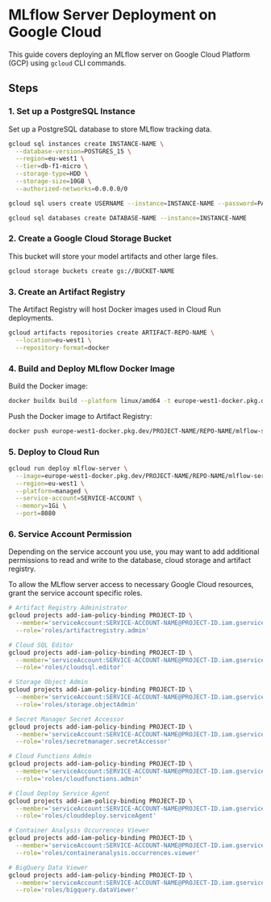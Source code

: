 # MLflow Server Deployment on Google Cloud

This guide covers deploying an MLflow server on Google Cloud Platform (GCP) using `gcloud` CLI commands.

## Steps

### 1. Set up a PostgreSQL Instance

Set up a PostgreSQL database to store MLflow tracking data.

```bash
gcloud sql instances create INSTANCE-NAME \
  --database-version=POSTGRES_15 \
  --region=eu-west1 \
  --tier=db-f1-micro \
  --storage-type=HDD \
  --storage-size=10GB \
  --authorized-networks=0.0.0.0/0
```
```bash
gcloud sql users create USERNAME --instance=INSTANCE-NAME --password=PASSWORD
```
```bash
gcloud sql databases create DATABASE-NAME --instance=INSTANCE-NAME
```

### 2. Create a Google Cloud Storage Bucket
This bucket will store your model artifacts and other large files.
```bash
gcloud storage buckets create gs://BUCKET-NAME

```

### 3. Create an Artifact Registry
The Artifact Registry will host Docker images used in Cloud Run deployments.
```bash
gcloud artifacts repositories create ARTIFACT-REPO-NAME \
  --location=eu-west1 \
  --repository-format=docker
```

### 4. Build and Deploy MLflow Docker Image
Build the Docker image:
```bash
docker buildx build --platform linux/amd64 -t europe-west1-docker.pkg.dev/PROJECT-NAME/REPO-NAME/mlflow-server:latest .
```
Push the Docker image to Artifact Registry:
```bash
docker push europe-west1-docker.pkg.dev/PROJECT-NAME/REPO-NAME/mlflow-server:latest
```
### 5. Deploy to Cloud Run

```bash
gcloud run deploy mlflow-server \
  --image=europe-west1-docker.pkg.dev/PROJECT-NAME/REPO-NAME/mlflow-server:latest \
  --region=eu-west1 \
  --platform=managed \
  --service-account=SERVICE-ACCOUNT \
  --memory=1Gi \
  --port=8080
```

### 6. Service Account Permission

Depending on the service account you use, you may want to add additional permissions to read and write to the database, cloud storage and artifact registry.

To allow the MLflow server access to necessary Google Cloud resources, grant the service account specific roles. 

```bash
# Artifact Registry Administrator
gcloud projects add-iam-policy-binding PROJECT-ID \
  --member='serviceAccount:SERVICE-ACCOUNT-NAME@PROJECT-ID.iam.gserviceaccount.com' \
  --role='roles/artifactregistry.admin'

# Cloud SQL Editor
gcloud projects add-iam-policy-binding PROJECT-ID \
  --member='serviceAccount:SERVICE-ACCOUNT-NAME@PROJECT-ID.iam.gserviceaccount.com' \
  --role='roles/cloudsql.editor'

# Storage Object Admin
gcloud projects add-iam-policy-binding PROJECT-ID \
  --member='serviceAccount:SERVICE-ACCOUNT-NAME@PROJECT-ID.iam.gserviceaccount.com' \
  --role='roles/storage.objectAdmin'

# Secret Manager Secret Accessor
gcloud projects add-iam-policy-binding PROJECT-ID \
  --member='serviceAccount:SERVICE-ACCOUNT-NAME@PROJECT-ID.iam.gserviceaccount.com' \
  --role='roles/secretmanager.secretAccessor'

# Cloud Functions Admin
gcloud projects add-iam-policy-binding PROJECT-ID \
  --member='serviceAccount:SERVICE-ACCOUNT-NAME@PROJECT-ID.iam.gserviceaccount.com' \
  --role='roles/cloudfunctions.admin'

# Cloud Deploy Service Agent
gcloud projects add-iam-policy-binding PROJECT-ID \
  --member='serviceAccount:SERVICE-ACCOUNT-NAME@PROJECT-ID.iam.gserviceaccount.com' \
  --role='roles/clouddeploy.serviceAgent'

# Container Analysis Occurrences Viewer
gcloud projects add-iam-policy-binding PROJECT-ID \
  --member='serviceAccount:SERVICE-ACCOUNT-NAME@PROJECT-ID.iam.gserviceaccount.com' \
  --role='roles/containeranalysis.occurrences.viewer'

# BigQuery Data Viewer
gcloud projects add-iam-policy-binding PROJECT-ID \
  --member='serviceAccount:SERVICE-ACCOUNT-NAME@PROJECT-ID.iam.gserviceaccount.com' \
  --role='roles/bigquery.dataViewer'